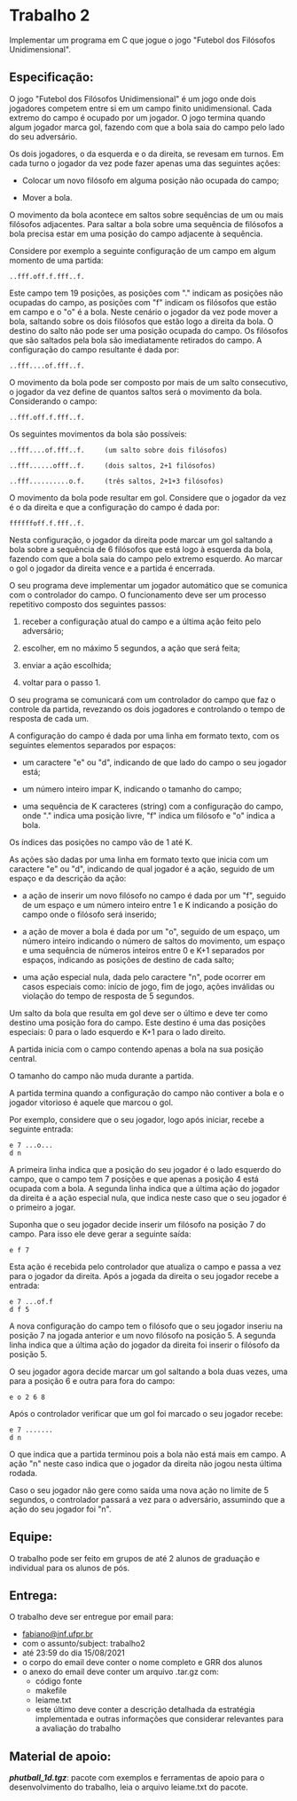 # Trabalho 2

Implementar um programa  em C que jogue o jogo  "Futebol dos Filósofos Unidimensional".


## Especificação:
O  jogo "Futebol  dos Filósofos  Unidimensional" é  um jogo  onde dois jogadores competem  entre si em  um campo finito  unidimensional. Cada extremo do campo é ocupado por um jogador. O jogo termina quando algum jogador marca gol, fazendo  com que a bola saia do  campo pelo lado do
seu adversário.

Os dois jogadores, o da esquerda e o da direita, se revesam em turnos. Em cada  turno o jogador  da vez pode  fazer apenas uma  das seguintes ações:

  - Colocar um novo filósofo em alguma posição não ocupada do campo;

  - Mover a bola.

O movimento da bola acontece em  saltos sobre sequências de um ou mais filósofos  adjacentes.  Para saltar  a  bola  sobre uma  sequência  de
filósofos a  bola precisa estar  em uma  posição do campo  adjacente à sequência.

Considere por  exemplo a  seguinte configuração de  um campo  em algum momento de uma partida:

````
..fff.off.f.fff..f.
````

Este campo  tem 19 posições, as  posições com "." indicam  as posições não ocupadas  do campo, as posições  com "f" indicam os  filósofos que estão em campo e  o "o" é a bola. Neste cenário o  jogador da vez pode mover  a bola,  saltando  sobre os  dois filósofos  que  estão logo  a direita da bola.  O destino do  salto não pode ser uma posição ocupada do campo.  Os  filósofos que são saltados pela  bola são imediatamente retirados do campo. A configuração do campo resultante é dada por:

````
..fff....of.fff..f.
````

O  movimento  da  bola  pode  ser   composto  por  mais  de  um  salto consecutivo,  o  jogador  da  vez  define de  quantos  saltos  será  o movimento da bola. Considerando o campo:

````
..fff.off.f.fff..f.
````

Os seguintes movimentos da bola são possíveis:

````
..fff....of.fff..f.     (um salto sobre dois filósofos)

..fff......offf..f.     (dois saltos, 2+1 filósofos)

..fff..........o.f.     (três saltos, 2+1+3 filósofos)
````

O movimento da bola pode resultar  em gol.  Considere que o jogador da vez é o da direita e que a configuração do campo é dada por:

````
ffffffoff.f.fff..f.
````

Nesta configuração, o jogador da direita pode marcar um gol saltando a bola sobre  a sequência  de 6  filósofos que está  logo à  esquerda da bola, fazendo com que a bola saia do campo  pelo extremo esquerdo. Ao marcar o gol o jogador da direita vence e a partida é encerrada.

O seu programa deve implementar  um jogador automático que se comunica com o controlador do campo. O funcionamento deve ser um processo repetitivo composto dos seguintes passos:

  1) receber a configuração atual do campo e a última ação feito pelo 
     adversário;

  2) escolher, em no máximo 5 segundos, a ação que será feita;

  3) enviar a ação escolhida;

  4) voltar para o passo 1.

O seu  programa se comunicará  com um controlador  do campo que  faz o controle da partida, revezando os dois jogadores e controlando o tempo de resposta de cada um.

A configuração do campo é dada por  uma linha em formato texto, com os seguintes elementos separados por espaços:

  - um caractere  "e" ou  "d", indicando  de que lado  do campo  o seu
    jogador está;

  - um número inteiro impar K, indicando o tamanho do campo;

  - uma  sequência de  K  caracteres (string)  com  a configuração  do campo, onde "." indica uma posição livre, "f" indica um filósofo e "o" indica a bola.

Os índices das posições no campo vão de 1 até K.

As ações são  dadas por uma linha  em formato texto que  inicia com um caractere "e" ou  "d", indicando de qual jogador é  a ação, seguido de um espaço e da descrição da ação:

  - a ação  de inserir um  novo filósofo no campo  é dada por  um "f", seguido de um espaço  e um número inteiro entre 1  e K indicando a
    posição do campo onde o filósofo será inserido;

  - a ação de mover a bola é dada por um "o", seguido de um espaço, um número  inteiro indicando  o  número de  saltos  do movimento,  um espaço e uma sequência de números inteiros entre 0 e K+1 separados por espaços, indicando as posições de destino de cada salto;

  - uma ação especial nula, dada  pelo caractere "n", pode  ocorrer em casos especiais como: início de jogo, fim de jogo, ações inválidas ou violação do tempo de resposta de 5 segundos.

Um salto da bola que resulta em gol  deve ser o último e deve ter como destino uma  posição fora do  campo. Este  destino é uma  das posições especiais: 0 para o lado esquerdo e K+1 para o lado direito.

A partida  inicia com o  campo contendo apenas  a bola na  sua posição central.

O tamanho do campo não muda durante a partida.

A partida termina quando a configuração do campo não contiver a bola e o jogador vitorioso é aquele que marcou o gol.

Por exemplo, considere que o seu  jogador, logo após iniciar, recebe a seguinte entrada:

````
e 7 ...o...
d n
````


A primeira linha indica que a posição do seu jogador é o lado esquerdo do campo,  que o campo tem  7 posições e  que apenas a posição  4 está ocupada  com a  bola. A  segunda  linha indica  que a  última ação  do jogador da direita é a ação especial nula, que indica neste caso que o seu jogador é o primeiro a jogar.

Suponha que o  seu jogador decide inserir um filósofo  na posição 7 do campo. Para isso ele deve gerar a seguinte saída:

````
e f 7
````

Esta ação é  recebida pelo controlador que atualiza o  campo e passa a vez para o jogador da direita. Após  a jogada da direita o seu jogador recebe a entrada:

````
e 7 ...of.f
d f 5
````


A nova configuração do campo tem  o filósofo que o seu jogador inseriu na posição  7 na jogada  anterior e um novo  filósofo na posição  5. A segunda  linha indica  que a  última ação  do jogador  da direita  foi inserir o filósofo da posição 5.

O seu jogador  agora decide marcar um gol saltando  a bola duas vezes, uma para a posição 6 e outra para fora do campo:

````
e o 2 6 8
````

Após o  controlador verificar  que um  gol foi  marcado o  seu jogador recebe:

````
e 7 .......
d n
````


O que  indica que  a partida  terminou pois  a bola  não está  mais em campo.  A  ação "n"  neste caso  indica que o  jogador da  direita não jogou nesta última rodada.

Caso o seu  jogador não gere como  saída uma nova ação no  limite de 5 segundos, o controlador passará a vez para o adversário, assumindo que a ação do seu jogador foi "n".


## Equipe:

O trabalho  pode ser feito  em grupos de até  2 alunos de  graduação e individual para os alunos de pós.


## Entrega:

O trabalho deve ser entregue por email para:
- fabiano@inf.ufpr.br
- com o assunto/subject: trabalho2
- até 23:59 do dia 15/08/2021
- o corpo do email deve conter o nome completo e GRR dos alunos
- o anexo do email deve conter um arquivo .tar.gz com:
    - código fonte
    - makefile
    - leiame.txt
    - este último deve conter a descrição detalhada da estratégia
      implementada e outras informações que considerar relevantes
      para a avaliação do trabalho


## Material de apoio:

***phutball_1d.tgz***: pacote com exemplos e ferramentas de apoio para o desenvolvimento do trabalho,  leia o arquivo leiame.txt do pacote.